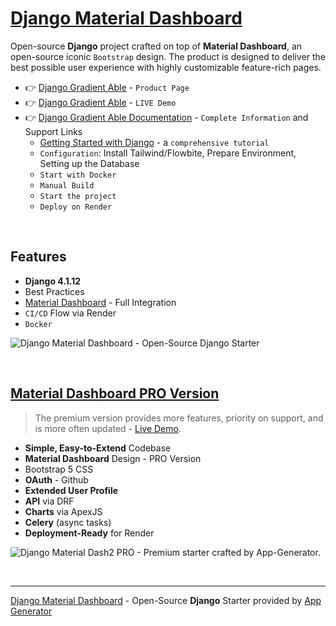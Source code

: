 
# [Django Material Dashboard](https://app-generator.dev/product/material-dashboard/django/)

Open-source **Django** project crafted on top of **Material Dashboard**, an open-source iconic `Bootstrap` design.
The product is designed to deliver the best possible user experience with highly customizable feature-rich pages. 

- 👉 [Django Gradient Able](https://app-generator.dev/product/material-dashboard/django/) - `Product Page`
- 👉 [Django Gradient Able](https://django-material-dash2.onrender.com/) - `LIVE Demo` 
- 👉 [Django Gradient Able Documentation](https://app-generator.dev/docs/products/django/material-dashboard/index.html) - `Complete Information` and Support Links
  - [Getting Started with Django](https://app-generator.dev/docs/technologies/django/index.html) - a `comprehensive tutorial`
  - `Configuration`: Install Tailwind/Flowbite, Prepare Environment, Setting up the Database 
  - `Start with Docker`
  - `Manual Build`
  - `Start the project`
  - `Deploy on Render`
 
<br />

## Features

- **Django 4.1.12**
- Best Practices
- [Material Dashboard](https://app-generator.dev/docs/templates/bootstrap/material-dashboard.html) - Full Integration 
- `CI/CD` Flow via Render 
- `Docker`

![Django Material Dashboard - Open-Source Django Starter](https://github.com/user-attachments/assets/532e06c1-1af3-4439-93fc-6de3a9d43c52)

<br />

## [Material Dashboard PRO Version](https://app-generator.dev/product/material-dashboard-pro/django/)

> The premium version provides more features, priority on support, and is more often updated - [Live Demo](https://django-material-dash2-pro.onrender.com).

- **Simple, Easy-to-Extend** Codebase
- **Material Dashboard** Design - PRO Version
- Bootstrap 5 CSS
- **OAuth** - Github
- **Extended User Profile**
- **API** via DRF 
- **Charts** via ApexJS 
- **Celery** (async tasks)
- **Deployment-Ready** for Render 

![Django Material Dash2 PRO - Premium starter crafted by App-Generator.](https://github.com/user-attachments/assets/c75c6e67-a940-4d56-9855-070f901ab5ab)

<br />

---
[Django Material Dashboard](https://app-generator.dev/product/material-dashboard/django/) - Open-Source **Django** Starter provided by [App Generator](https://app-generator.dev)

